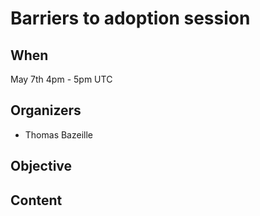# Barriers to adoption session

## When

May 7th 4pm - 5pm UTC

## Organizers

- Thomas Bazeille

## Objective


## Content


